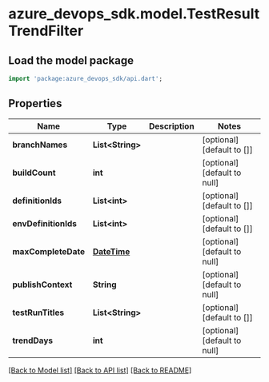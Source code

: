 # azure_devops_sdk.model.TestResultTrendFilter

## Load the model package
```dart
import 'package:azure_devops_sdk/api.dart';
```

## Properties
Name | Type | Description | Notes
------------ | ------------- | ------------- | -------------
**branchNames** | **List&lt;String&gt;** |  | [optional] [default to []]
**buildCount** | **int** |  | [optional] [default to null]
**definitionIds** | **List&lt;int&gt;** |  | [optional] [default to []]
**envDefinitionIds** | **List&lt;int&gt;** |  | [optional] [default to []]
**maxCompleteDate** | [**DateTime**](DateTime.md) |  | [optional] [default to null]
**publishContext** | **String** |  | [optional] [default to null]
**testRunTitles** | **List&lt;String&gt;** |  | [optional] [default to []]
**trendDays** | **int** |  | [optional] [default to null]

[[Back to Model list]](../README.md#documentation-for-models) [[Back to API list]](../README.md#documentation-for-api-endpoints) [[Back to README]](../README.md)


